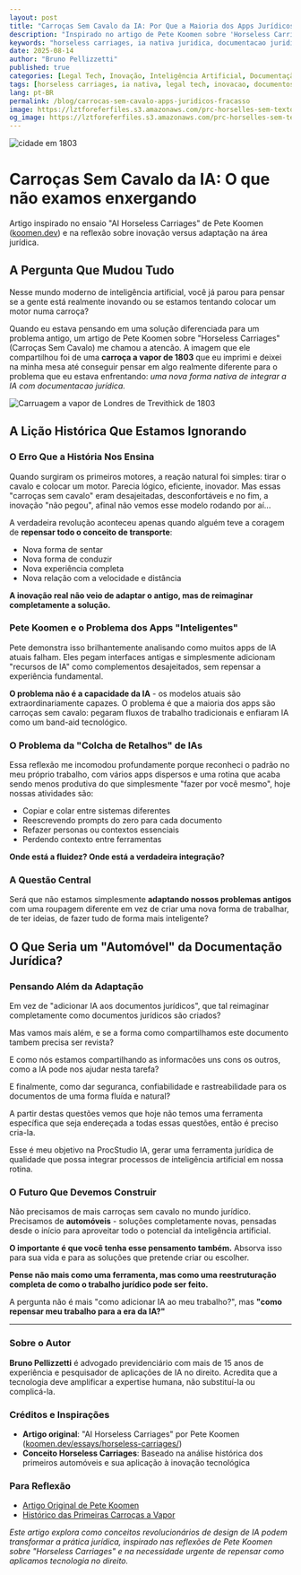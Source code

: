 ```yaml
---
layout: post
title: "Carroças Sem Cavalo da IA: Por Que a Maioria dos Apps Jurídicos Está Fadada ao Fracasso"
description: "Inspirado no artigo de Pete Koomen sobre 'Horseless Carriages', uma reflexão sobre por que estamos adaptando ferramentas antigas em vez de criar soluções verdadeiramente nativas para o futuro jurídico"
keywords: "horseless carriages, ia nativa juridica, documentacao juridica, revolucao legal tech, inteligencia artificial juridica, inovacao legal"
date: 2025-08-14
author: "Bruno Pellizzetti"
published: true
categories: [Legal Tech, Inovação, Inteligência Artificial, Documentação Jurídica]
tags: [horseless carriages, ia nativa, legal tech, inovacao, documentos juridicos]
lang: pt-BR
permalink: /blog/carrocas-sem-cavalo-apps-juridicos-fracasso
image: https://lztforeferfiles.s3.amazonaws.com/prc-horselles-sem-texto.png
og_image: https://lztforeferfiles.s3.amazonaws.com/prc-horselles-sem-texto.png
---
```


![cidade em 1803](https://lztforeferfiles.s3.amazonaws.com/prc-horselles-sem-texto.png) 

# Carroças Sem Cavalo da IA: O que não examos enxergando

Artigo inspirado no ensaio "AI Horseless Carriages" de Pete Koomen ([koomen.dev](https://koomen.dev/essays/horseless-carriages/)) e na reflexão sobre inovação versus adaptação na área jurídica.

## A Pergunta Que Mudou Tudo

Nesse mundo moderno de inteligência artificial, você já parou para pensar se a gente está realmente inovando ou se estamos tentando colocar um motor numa carroça?

Quando eu estava pensando em uma solução diferenciada para um problema antigo, um artigo de Pete Koomen sobre "Horseless Carriages" (Carroças Sem Cavalo) me chamou a atencão. A imagem que ele compartilhou foi de uma **carroça a vapor de 1803** que eu imprimi e deixei na minha mesa até conseguir pensar em algo realmente diferente para o problema que eu estava enfrentando: _uma nova forma nativa de integrar a IA com documentacao jurídica._

![Carruagem a vapor de Londres de Trevithick de 1803](https://koomen.dev/images/steam-carriage.png)

## A Lição Histórica Que Estamos Ignorando

### O Erro Que a História Nos Ensina

Quando surgiram os primeiros motores, a reação natural foi simples: tirar o cavalo e colocar um motor. Parecia lógico, eficiente, inovador. Mas essas "carroças sem cavalo" eram desajeitadas, desconfortáveis e no fim, a inovação "não pegou", afinal não vemos esse modelo rodando por aí... 

A verdadeira revolução aconteceu apenas quando alguém teve a coragem de **repensar todo o conceito de transporte**:
- Nova forma de sentar
- Nova forma de conduzir
- Nova experiência completa
- Nova relação com a velocidade e distância

**A inovação real não veio de adaptar o antigo, mas de reimaginar completamente a solução.**

### Pete Koomen e o Problema dos Apps "Inteligentes"

Pete demonstra isso brilhantemente analisando como muitos apps de IA atuais falham. Eles pegam interfaces antigas e simplesmente adicionam "recursos de IA" como complementos desajeitados, sem repensar a experiência fundamental.

**O problema não é a capacidade da IA** - os modelos atuais são extraordinariamente capazes. O problema é que a maioria dos apps são carroças sem cavalo: pegaram fluxos de trabalho tradicionais e enfiaram IA como um band-aid tecnológico.


### O Problema da "Colcha de Retalhos" de IAs

Essa reflexão me incomodou profundamente porque reconheci o padrão no meu próprio trabalho, com vários apps dispersos e uma rotina que acaba sendo menos produtiva do que simplesmente "fazer por você mesmo", hoje nossas atividades são:

- Copiar e colar entre sistemas diferentes
- Reescrevendo prompts do zero para cada documento
- Refazer personas ou contextos essenciais
- Perdendo contexto entre ferramentas


**Onde está a fluidez? Onde está a verdadeira integração?**

### A Questão Central

Será que não estamos simplesmente **adaptando nossos problemas antigos** com uma roupagem diferente em vez de criar uma nova forma de trabalhar, de ter ideias, de fazer tudo de forma mais inteligente?

## O Que Seria um "Automóvel" da Documentação Jurídica?

### Pensando Além da Adaptação

Em vez de "adicionar IA aos documentos jurídicos", que tal reimaginar completamente como documentos jurídicos são criados? 

Mas vamos mais além, e se a forma como compartilhamos este documento tambem precisa ser revista? 

E como nós estamos compartilhando as informacões uns cons os outros, como a IA pode nos ajudar nesta tarefa? 

E finalmente, como dar seguranca, confiabilidade e rastreabilidade para os documentos de uma forma fluída e natural? 

A partir destas questões vemos que hoje não temos uma ferramenta específica que seja endereçada a todas essas questões, então é preciso cria-la. 

Esse é meu objetivo na ProcStudio IA, gerar uma ferramenta jurídica de qualidade que possa integrar processos de inteligência artificial em nossa rotina. 


### O Futuro Que Devemos Construir

Não precisamos de mais carroças sem cavalo no mundo jurídico. Precisamos de **automóveis** - soluções completamente novas, pensadas desde o início para aproveitar todo o potencial da inteligência artificial.

**O importante é que você tenha esse pensamento também.** Absorva isso para sua vida e para as soluções que pretende criar ou escolher.

**Pense não mais como uma ferramenta, mas como uma reestruturação completa de como o trabalho jurídico pode ser feito.**

A pergunta não é mais "como adicionar IA ao meu trabalho?", mas **"como repensar meu trabalho para a era da IA?"**

---

### Sobre o Autor
**Bruno Pellizzetti** é advogado previdenciário com mais de 15 anos de experiência e pesquisador de aplicações de IA no direito. Acredita que a tecnologia deve amplificar a expertise humana, não substituí-la ou complicá-la.

### Créditos e Inspirações
- **Artigo original**: "AI Horseless Carriages" por Pete Koomen ([koomen.dev/essays/horseless-carriages/](https://koomen.dev/essays/horseless-carriages/))
- **Conceito Horseless Carriages**: Baseado na análise histórica dos primeiros automóveis e sua aplicação à inovação tecnológica

### Para Reflexão
- [Artigo Original de Pete Koomen](https://koomen.dev/essays/horseless-carriages/)
- [Histórico das Primeiras Carroças a Vapor](https://en.wikipedia.org/wiki/Steam_carriage)


*Este artigo explora como conceitos revolucionários de design de IA podem transformar a prática jurídica, inspirado nas reflexões de Pete Koomen sobre "Horseless Carriages" e na necessidade urgente de repensar como aplicamos tecnologia no direito.*